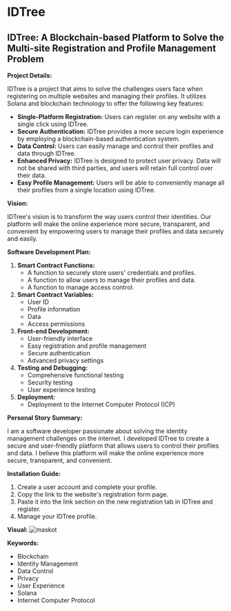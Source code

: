 # IDTree
## IDTree: A Blockchain-based Platform to Solve the Multi-site Registration and Profile Management Problem

**Project Details:**

IDTree is a project that aims to solve the challenges users face when registering on multiple websites and managing their profiles. It utilizes Solana and blockchain technology to offer the following key features:

* **Single-Platform Registration:** Users can register on any website with a single click using IDTree.
* **Secure Authentication:** IDTree provides a more secure login experience by employing a blockchain-based authentication system.
* **Data Control:** Users can easily manage and control their profiles and data through IDTree.
* **Enhanced Privacy:** IDTree is designed to protect user privacy. Data will not be shared with third parties, and users will retain full control over their data.
* **Easy Profile Management:** Users will be able to conveniently manage all their profiles from a single location using IDTree.

**Vision:**

IDTree's vision is to transform the way users control their identities. Our platform will make the online experience more secure, transparent, and convenient by empowering users to manage their profiles and data securely and easily.

**Software Development Plan:**

1. **Smart Contract Functions:**
    * A function to securely store users' credentials and profiles.
    * A function to allow users to manage their profiles and data.
    * A function to manage access control.
2. **Smart Contract Variables:**
    * User ID
    * Profile information
    * Data
    * Access permissions
3. **Front-end Development:**
    * User-friendly interface
    * Easy registration and profile management
    * Secure authentication
    * Advanced privacy settings
4. **Testing and Debugging:**
    * Comprehensive functional testing
    * Security testing
    * User experience testing
5. **Deployment:**
    * Deployment to the Internet Computer Protocol (ICP)

**Personal Story Summary:**

I am a software developer passionate about solving the identity management challenges on the internet. I developed IDTree to create a secure and user-friendly platform that allows users to control their profiles and data. I believe this platform will make the online experience more secure, transparent, and convenient.

**Installation Guide:**

1. Create a user account and complete your profile.
2. Copy the link to the website's registration form page.
3. Paste it into the link section on the new registration tab in IDTree and register.
4. Manage your IDTree profile.

**Visual:**
![maskot](https://github.com/msoguz44/IDTree/assets/54040890/a5540caa-5b9e-4c98-a78d-1341c23ae1bd)

**Keywords:**

* Blockchain
* Identity Management
* Data Control
* Privacy
* User Experience
* Solana
* Internet Computer Protocol
